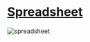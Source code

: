 # [Spreadsheet](https://michelpomerantzeff.github.io/Spreadsheet/)

![spreadsheet](https://user-images.githubusercontent.com/96065240/175558582-435f692c-0aec-4705-a51a-46c45d705286.png)
